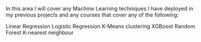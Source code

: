 In this area I will cover any Machine Learning techniques I have deployed in my previous projects and any courses that cover any of the following: 

Linear Regression
Logistic Regression 
K-Means clustering
XGBoost 
Random Forest
K-nearest neighbour 

